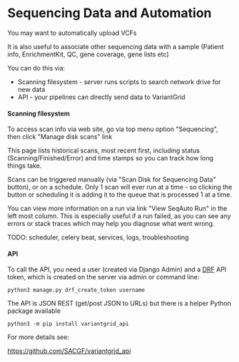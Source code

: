 # Sequencing Data and Automation

You may want to automatically upload VCFs

It is also useful to associate other sequencing data with a sample (Patient info, EnrichmentKit, QC, gene coverage, gene lists etc) 

You can do this via:

* Scanning filesystem - server runs scripts to search network drive for new data
* API - your pipelines can directly send data to VariantGrid

#### Scanning filesystem

To access scan info via web site, go via top menu option "Sequencing", then click "Manage disk scans" link

This page lists historical scans, most recent first, including status (Scanning/Finished/Error) and time stamps so you can track how long things take. 

Scans can be triggered manually (via "Scan Disk for Sequencing Data" button), or on a schedule. Only 1 scan will ever run at a time - so clicking the button or scheduling it is adding it to the queue that is processed 1 at a time.

You can view more information on a run via link "View SeqAuto Run" in the left most column. This is especially useful if a run failed, as you can see any errors or stack traces which may help you diagnose what went wrong. 

TODO: scheduler, celery beat, services, logs, troubleshooting 

#### API

To call the API, you need a user (created via Django Admin) and a [DRF](https://www.django-rest-framework.org/) API token, which is created on the server via admin or command line:

    python3 manage.py drf_create_token username

The API is JSON REST (get/post JSON to URLs) but there is a helper Python package available 

    python3 -m pip install variantgrid_api 

For more details see:

https://github.com/SACGF/variantgrid_api

